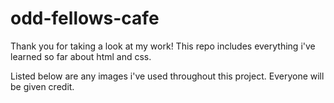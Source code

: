 # odd-fellows-cafe


Thank you for taking a look at my work! This repo includes everything i've learned so far about html and css.



Listed below are any images i've used throughout this project. Everyone will be given credit. 



